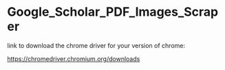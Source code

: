 # Google_Scholar_PDF_Images_Scraper
 
link to download the chrome driver for your version of chrome:

https://chromedriver.chromium.org/downloads